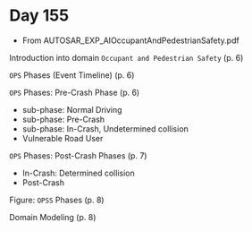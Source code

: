 # Day 155

* From AUTOSAR\_EXP\_AIOccupantAndPedestrianSafety.pdf

Introduction into domain `Occupant and Pedestrian Safety` (p. 6)

`OPS` Phases (Event Timeline) (p. 6)

`OPS` Phases: Pre-Crash Phase (p. 6)
* sub-phase: Normal Driving
* sub-phase: Pre-Crash
* sub-phase: In-Crash, Undetermined collision
* Vulnerable Road User

`OPS` Phases: Post-Crash Phases (p. 7)
* In-Crash: Determined collision
* Post-Crash

Figure: `OPSS` Phases (p. 8)

Domain Modeling (p. 8)
